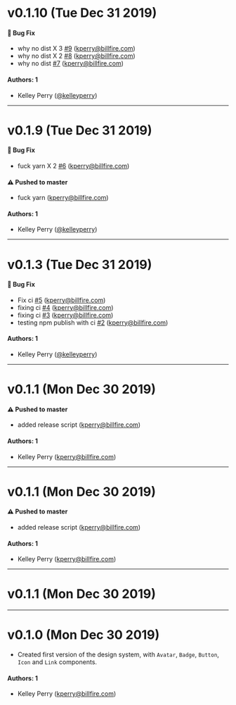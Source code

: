 # v0.1.10 (Tue Dec 31 2019)

#### 🐛  Bug Fix

- why no dist X 3 [#9](https://github.com/kelleyperry/learnstorybook-design-system/pull/9) (kperry@billfire.com)
- why no dist X 2 [#8](https://github.com/kelleyperry/learnstorybook-design-system/pull/8) (kperry@billfire.com)
- why no dist [#7](https://github.com/kelleyperry/learnstorybook-design-system/pull/7) (kperry@billfire.com)

#### Authors: 1

- Kelley Perry ([@kelleyperry](https://github.com/kelleyperry))

---

# v0.1.9 (Tue Dec 31 2019)

#### 🐛  Bug Fix

- fuck yarn X 2 [#6](https://github.com/kelleyperry/learnstorybook-design-system/pull/6) (kperry@billfire.com)

#### ⚠️  Pushed to master

- fuck yarn  (kperry@billfire.com)

#### Authors: 1

- Kelley Perry ([@kelleyperry](https://github.com/kelleyperry))

---

# v0.1.3 (Tue Dec 31 2019)

#### 🐛  Bug Fix

- Fix ci [#5](https://github.com/kelleyperry/learnstorybook-design-system/pull/5) (kperry@billfire.com)
- fixing ci [#4](https://github.com/kelleyperry/learnstorybook-design-system/pull/4) (kperry@billfire.com)
- fixing ci [#3](https://github.com/kelleyperry/learnstorybook-design-system/pull/3) (kperry@billfire.com)
- testing npm publish with ci [#2](https://github.com/kelleyperry/learnstorybook-design-system/pull/2) (kperry@billfire.com)

#### Authors: 1

- Kelley Perry ([@kelleyperry](https://github.com/kelleyperry))

---

# v0.1.1 (Mon Dec 30 2019)

#### ⚠️  Pushed to master

- added release script  (kperry@billfire.com)

#### Authors: 1

- Kelley Perry (kperry@billfire.com)

---

# v0.1.1 (Mon Dec 30 2019)

#### ⚠️  Pushed to master

- added release script  (kperry@billfire.com)

#### Authors: 1

- Kelley Perry (kperry@billfire.com)

---

# v0.1.1 (Mon Dec 30 2019)



---

# v0.1.0 (Mon Dec 30 2019)

- Created first version of the design system, with `Avatar`, `Badge`, `Button`, `Icon` and `Link` components.

#### Authors: 1

- Kelley Perry (kperry@billfire.com)
